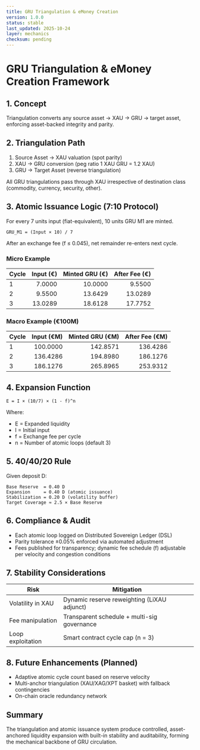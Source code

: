 ```yaml
---
title: GRU Triangulation & eMoney Creation
version: 1.0.0
status: stable
last_updated: 2025-10-24
layer: mechanics
checksum: pending
---
```

# GRU Triangulation & eMoney Creation Framework

## 1. Concept
Triangulation converts any source asset → XAU → GRU → target asset, enforcing asset-backed integrity and parity.

## 2. Triangulation Path
1. Source Asset → XAU valuation (spot parity)
2. XAU → GRU conversion (peg ratio 1 XAU GRU = 1.2 XAU)
3. GRU → Target Asset (reverse triangulation)

All GRU triangulations pass through XAU irrespective of destination class (commodity, currency, security, other).

## 3. Atomic Issuance Logic (7:10 Protocol)
For every 7 units input (fiat-equivalent), 10 units GRU M1 are minted.
```
GRU_M1 = (Input × 10) / 7
```
After an exchange fee (f ≤ 0.045), net remainder re-enters next cycle.

### Micro Example
| Cycle | Input (€) | Minted GRU (€) | After Fee (€) |
|-------|----------:|---------------:|--------------:|
| 1 | 7.0000 | 10.0000 | 9.5500 |
| 2 | 9.5500 | 13.6429 | 13.0289 |
| 3 | 13.0289 | 18.6128 | 17.7752 |

### Macro Example (€100M)
| Cycle | Input (€M) | Minted GRU (€M) | After Fee (€M) |
|-------|-----------:|----------------:|---------------:|
| 1 | 100.0000 | 142.8571 | 136.4286 |
| 2 | 136.4286 | 194.8980 | 186.1276 |
| 3 | 186.1276 | 265.8965 | 253.9312 |

## 4. Expansion Function
```
E = I × (10/7) × (1 - f)^n
```
Where:
- E = Expanded liquidity
- I = Initial input
- f = Exchange fee per cycle
- n = Number of atomic loops (default 3)

## 5. 40/40/20 Rule
Given deposit D:
```
Base Reserve  = 0.40 D
Expansion     = 0.40 D (atomic issuance)
Stabilization = 0.20 D (volatility buffer)
Target Coverage ≈ 2.5 × Base Reserve
```

## 6. Compliance & Audit
- Each atomic loop logged on Distributed Sovereign Ledger (DSL)
- Parity tolerance ±0.05% enforced via automated adjustment
- Fees published for transparency; dynamic fee schedule (f) adjustable per velocity and congestion conditions

## 7. Stability Considerations
| Risk | Mitigation |
|------|------------|
| Volatility in XAU | Dynamic reserve reweighting (LiXAU adjunct) |
| Fee manipulation | Transparent schedule + multi-sig governance |
| Loop exploitation | Smart contract cycle cap (n = 3) |

## 8. Future Enhancements (Planned)
- Adaptive atomic cycle count based on reserve velocity
- Multi-anchor triangulation (XAU/XAG/XPT basket) with fallback contingencies
- On-chain oracle redundancy network

## Summary
The triangulation and atomic issuance system produce controlled, asset-anchored liquidity expansion with built-in stability and auditability, forming the mechanical backbone of GRU circulation.
